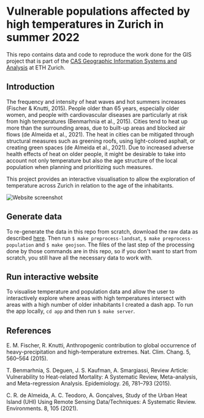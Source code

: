 # Vulnerable populations affected by high temperatures in Zurich in summer 2022

This repo contains data and code to reproduce the work done for the GIS project that is part of the [CAS Geographic Information Systems and Analysis](https://ikg.ethz.ch/cas-ris/cas-ris.html) at ETH Zurich.


## Introduction
The frequency and intensity of heat waves and hot summers increases (Fischer & Knutti, 2015). People older than 65 years, especially older women, and people with cardiovascular diseases are particularly at risk from high temperatures (Benmarhnia et al., 2015). Cities tend to heat up more than the surrounding areas, due to built-up areas and blocked air flows (de Almeida et al., 2021). The heat in cities can be mitigated through structural measures such as greening roofs, using light-colored asphalt, or creating green spaces (de Almeida et al., 2021). Due to increased adverse health effects of heat on older people, it might be desirable to take into account not only temperature but also the age structure of the local population when planning and prioritizing such measures.

This project provides an interactive visualisation to allow the exploration of temperature across Zurich in relation to the age of the inhabitants.

![Website screenshot](./website.png)

## Generate data
To re-generate the data in this repo from scratch, download the raw data as described [here](data/README.md). Then run `$ make preprocess-landsat`, `$ make preprocess-population` and `$ make geojson`. The files of the last step of the processing done by those commands are in this repo, so if you don't want to start from scratch, you still have all the necessary data to work with.


## Run interactive website
To visualise temperature and population data and allow the user to interactively  explore where areas with high temperatures intersect with areas with a high number of older inhabitants I created a dash app. To run the app locally, `cd app` and then run `$ make server`.


## References
E. M. Fischer, R. Knutti, Anthropogenic contribution to global occurrence of heavy-precipitation and high-temperature extremes. Nat. Clim. Chang. 5, 560–564 (2015).

T. Benmarhnia, S. Deguen, J. S. Kaufman, A. Smargiassi, Review Article: Vulnerability to Heat-related Mortality: A Systematic Review, Meta-analysis, and Meta-regression Analysis. Epidemiology. 26, 781–793 (2015).

C. R. de Almeida, A. C. Teodoro, A. Gonçalves, Study of the Urban Heat Island (UHI) Using Remote Sensing Data/Techniques: A Systematic Review. Environments. 8, 105 (2021).
